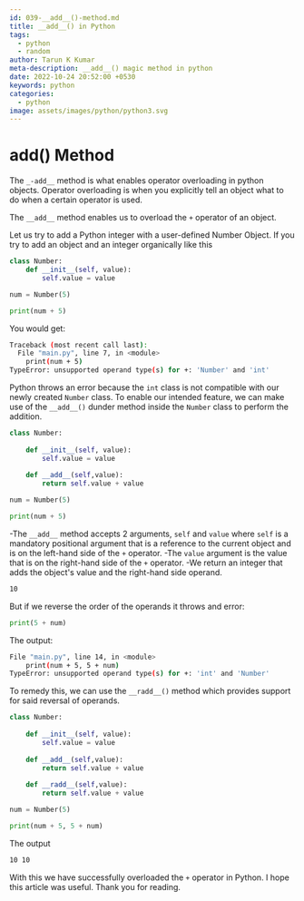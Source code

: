 ```yaml
---
id: 039-__add__()-method.md
title: __add__() in Python
tags:
  - python
  - random
author: Tarun K Kumar
meta-description: __add__() magic method in python
date: 2022-10-24 20:52:00 +0530 
keywords: python
categories:
  - python
image: assets/images/python/python3.svg
---
```

# __add__() Method

The `_-add__` method is what enables operator overloading in python objects. Operator overloading is when you explicitly tell an object what to do when a certain operator is used.

The `__add__` method enables us to overload the `+` operator of an object.

Let us try to add a Python integer with a user-defined Number Object. If you try to add an object and an integer organically like this

```python
class Number:
    def __init__(self, value):
        self.value = value

num = Number(5)

print(num + 5)
```
You would get:
```bash
Traceback (most recent call last):
  File "main.py", line 7, in <module>
    print(num + 5)
TypeError: unsupported operand type(s) for +: 'Number' and 'int'
```
Python throws an error because the `int` class is not compatible with our newly created `Number` class. To enable our intended feature, we can make use of the `__add__()` dunder method inside the `Number` class to perform the addition.
```python
class Number:
    
    def __init__(self, value):
        self.value = value
        
    def __add__(self,value):
        return self.value + value

num = Number(5)

print(num + 5)
```
-The `__add__` method accepts 2 arguments, `self` and `value` where `self` is a mandatory positional argument that is a reference to the current object and is on the left-hand side of the `+` operator.
-The `value` argument is the value that is on the right-hand side of the `+` operator.
-We return an integer that adds the object's value and the right-hand side operand.
```bash
10
```
But if we reverse the order of the operands it throws and error:
```python
print(5 + num)
```
The output:
```bash
File "main.py", line 14, in <module>
    print(num + 5, 5 + num)
TypeError: unsupported operand type(s) for +: 'int' and 'Number'
```
To remedy this, we can use the `__radd__()` method which provides support for said reversal of operands.

```python
class Number:
    
    def __init__(self, value):
        self.value = value
        
    def __add__(self,value):
        return self.value + value
        
    def __radd__(self,value):
        return self.value + value

num = Number(5)

print(num + 5, 5 + num)
```
The output
```bash
10 10
```
With this we have successfully overloaded the `+` operator in Python. I hope this article was useful. Thank you for reading.

